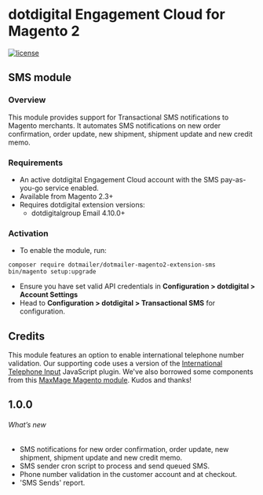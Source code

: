 # dotdigital Engagement Cloud for Magento 2
[![license](https://img.shields.io/github/license/mashape/apistatus.svg)](LICENSE.md)

## SMS module
  
### Overview
This module provides support for Transactional SMS notifications to Magento merchants. It automates SMS notifications on new order confirmation, order update, new shipment, shipment update and new credit memo.
  
### Requirements
- An active dotdigital Engagement Cloud account with the SMS pay-as-you-go service enabled.
- Available from Magento 2.3+
- Requires dotdigital extension versions:
  - dotdigitalgroup Email 4.10.0+
  
### Activation
- To enable the module, run:
```
composer require dotmailer/dotmailer-magento2-extension-sms
bin/magento setup:upgrade
```
- Ensure you have set valid API credentials in **Configuration > dotdigital > Account Settings**
- Head to **Configuration > dotdigital > Transactional SMS** for configuration.

## Credits
This module features an option to enable international telephone number validation. Our supporting code uses a version of the [International Telephone Input](https://github.com/jackocnr/intl-tel-input) JavaScript plugin. We've also borrowed some components from this [MaxMage Magento module](https://github.com/MaxMage/international-telephone-input). Kudos and thanks!

## 1.0.0
  
###### What’s new
- SMS notifications for new order confirmation, order update, new shipment, shipment update and new credit memo.
- SMS sender cron script to process and send queued SMS.
- Phone number validation in the customer account and at checkout.
- 'SMS Sends' report.
